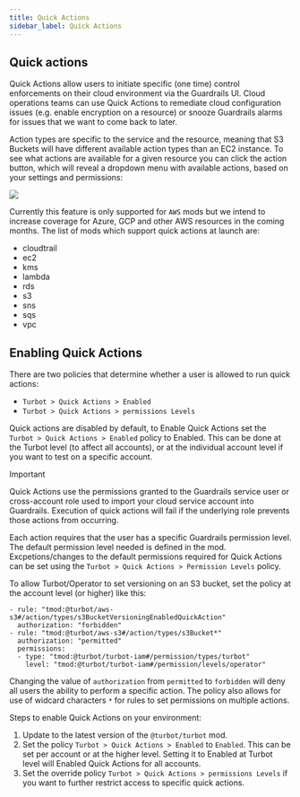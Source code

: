 ```yaml
---
title: Quick Actions
sidebar_label: Quick Actions
---
```


## Quick actions

Quick Actions allow users to initiate specific (one time) control enforcements on their cloud environment via the Guardrails UI. Cloud operations teams can use Quick Actions to remediate cloud configuration issues (e.g. enable encryption on a resource) or snooze Guardrails alarms for issues that we want to come back to later.

Action types are specific to the service and the resource, meaning that S3 Buckets will have different available action types than an EC2 instance. To see what actions are available for a given resource you can click the action button, which will reveal a dropdown menu with available actions, based on your settings and permissions:

![](/images/docs/guardrails/quick_action_kms.png)

Currently this feature is only supported for `AWS` mods but we intend to increase coverage for Azure, GCP and other AWS resources in the coming months. The list of mods which support quick actions at launch are:
- cloudtrail
- ec2
- kms
- lambda
- rds
- s3
- sns
- sqs
- vpc

## Enabling Quick Actions

There are two policies that determine whether a user is allowed to run quick actions:
- `Turbot > Quick Actions > Enabled`
- `Turbot > Quick Actions > permissions Levels`

Quick actions are disabled by default, to Enable Quick Actions set the `Turbot > Quick Actions > Enabled` policy to Enabled. This can be done at the Turbot level (to affect all accounts), or at the individual account level if you want to test on a specific account.

> [!IMPORTANT]
> Quick Actions use the permissions granted to the Guardrails service user or cross-account role used to import your cloud service account into Guardrails. Execution of quick actions will fail if the underlying role prevents those actions from occurring.

Each action requires that the user has a specific Guardrails permission level. The default permission level needed is defined in the mod. Excpetions/changes to the default permissions required for Quick Actions can be set using the `Turbot > Quick Actions > Permission Levels` policy.

To allow Turbot/Operator to set versioning on an S3 bucket, set the policy at the account level (or higher) like this:
```
- rule: "tmod:@turbot/aws-s3#/action/types/s3BucketVersioningEnabledQuickAction"
  authorization: "forbidden"
- rule: "tmod:@turbot/aws-s3#/action/types/s3Bucket*"
  authorization: "permitted"
  permissions:
  - type: "tmod:@turbot/turbot-iam#/permission/types/turbot"
    level: "tmod:@turbot/turbot-iam#/permission/levels/operator"
```

Changing the value of `authorization` from `permitted` to `forbidden` will deny all users the ability to perform a specific action. The policy also allows for use of widcard characters `*` for rules to set permissions on multiple actions.

Steps to enable Quick Actions on your environment:
1. Update to the latest version of the `@turbot/turbot` mod.
2. Set the policy `Turbot > Quick Actions > Enabled` to `Enabled`. This can be set per account or at the higher level. Setting it to Enabled at Turbot level will Enabled Quick Actions for all accounts.
3. Set the override policy `Turbot > Quick Actions > permissions Levels` if you want to further restrict access to specific quick actions.
